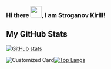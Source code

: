 ### Hi there <img src="https://raw.githubusercontent.com/MartinHeinz/MartinHeinz/master/wave.gif" width="30px">, I am Stroganov Kirill!

<!--
<p align="left">&nbsp;<img align="center" src="https://github-readme-stats.vercel.app/api?username=kiraplenkin&show_icons=true&hide_border=true&hide_title=true&include_all_commits=true" alt="kiraplenkin" /></p>
-->

## My GitHub Stats
<!--
[![Top Langs](https://github-readme-stats.vercel.app/api/top-langs/?username=kiraplenkin&hide=jupyter%20notebook&theme=graywhite)](https://github.com/anuraghazra/github-readme-stats)
-->

[![GitHub stats](https://github-readme-stats.vercel.app/api?username=kiraplenkin&hide=contribs&hide_title=true&include_all_commits=true&show_icons=true&title_color=fff&icon_color=79ff97&text_color=9f9f9f&bg_color=151515)](https://github.com/anuraghazra/github-readme-stats)

![Customized Card](https://github-readme-stats.vercel.app/api/pin?username=kiraplenkin&repo=woe_scoring&title_color=fff&icon_color=f9f9f9&text_color=9f9f9f&bg_color=151515)[![Top Langs](https://github-readme-stats.vercel.app/api/top-langs/?username=kiraplenkin&layout=compact&hide=jupyter%20notebook&title_color=fff&icon_color=f9f9f9&text_color=9f9f9f&bg_color=151515)](https://github.com/anuraghazra/github-readme-stats)

<!--
**kiraplenkin/kiraplenkin** is a ✨ _special_ ✨ repository because its `README.md` (this file) appears on your GitHub profile.

Here are some ideas to get you started:

- 🔭 I’m currently working on ...
- 🌱 I’m currently learning ...
- 👯 I’m looking to collaborate on ...
- 🤔 I’m looking for help with ...
- 💬 Ask me about ...
- 📫 How to reach me: ...
- 😄 Pronouns: ...
- ⚡ Fun fact: ...
-->
